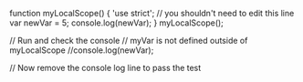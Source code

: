 
function myLocalScope() {
  'use strict'; // you shouldn't need to edit this line
  var newVar = 5;
  console.log(newVar);
}
myLocalScope();

// Run and check the console
// myVar is not defined outside of myLocalScope
//console.log(newVar);

// Now remove the console log line to pass the test

